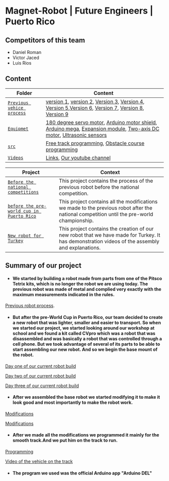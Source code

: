 # Magnet-Robot | Future Engineers | Puerto Rico

## Competitors of this team
- Daniel Roman
- Victor Jaced
- Luis Rios

## Content
 
| Folder  | Content| 
| -- | -- |
| [`Previous vehice process`](https://github.com/WROMagnet/Magnet-Robots/tree/main/Previous%20vehice%20process)| [version 1](https://github.com/WROMagnet/Magnet-Robots/tree/main/Previous%20vehice%20process/version%201), [version 2](https://github.com/WROMagnet/Magnet-Robots/tree/main/Previous%20vehice%20process/version%202), [Version 3](https://github.com/WROMagnet/MagnetRobots/tree/main/Previous%20vehice%20process/version%203), [Version 4](https://github.com/WROMagnet/Magnet-Robots/tree/main/Previous%20vehice%20process/version%204), [Version 5](https://github.com/WROMagnet/Magnet-Robots/tree/main/Previous%20vehice%20process/version%205),[Version 6](https://github.com/WROMagnet/Magnet-Robots/tree/main/Previous%20vehice%20process/version%206), [Version 7](https://github.com/WROMagnet/Magnet-Robots/tree/main/Previous%20vehice%20process/version%207), [Version 8](https://github.com/WROMagnet/Magnet-Robots/tree/main/Previous%20vehice%20process/version%208), [Version 9](https://github.com/WROMagnet/Magnet-Robots/tree/main/Previous%20vehice%20process/version%209)|
| [`Equipmet`](https://github.com/WROMagnet/Magnet-Robots/tree/main/equipmet)| [180 degree servo motor](https://github.com/WROMagnet/Magnet-Robots/blob/main/equipmet/180%20degree%20servo%20motor.jpg), [Arduino motor shield](https://github.com/WROMagnet/Magnet-Robots/blob/main/equipmet/Arduino%20Motor%20Shield%20Rev3.jpg), [Arduino mega](https://github.com/WROMagnet/Magnet-Robots/blob/main/equipmet/Arduino%20mega.jpg), [Expansion module](https://github.com/WROMagnet/Magnet-Robots/blob/main/equipmet/Expansion%20module.jpg), [Two-axis DC motor](https://github.com/WROMagnet/Magnet-Robots/blob/main/equipmet/Two-axis%20DC%20motor.jpg), [Ultrasonic sensors](https://github.com/WROMagnet/Magnet-Robots/blob/main/equipmet/ultrasonic%20sensors.jpg)|
| [`src`](https://github.com/WROMagnet/Magnet-Robots/tree/main/src)| [Free track programming](https://github.com/WROMagnet/Magnet-Robots/blob/main/src/Free%20track/Arduino%20Mega%20Programming.txt), [Obstacle course programming](https://github.com/WROMagnet/Magnet-Robots/blob/main/src/obstacle%20course/Programming.txt)|
| [`Videos`](https://github.com/WROMagnet/Magnet-Robots/tree/main/videos)| [Links](https://github.com/WROMagnet/Magnet-Robots/blob/main/videos/Links.md), [Our youtube channel](http://www.youtube.com/@wro_magnet)|


| Project  | Context| 
| -- | -- |
| [`Before the national competitions`](https://github.com/users/WROMagnet/projects/5)| This project contains the process of the previous robot before the national competition.|
| [`before the pre-world cup in Puerto Rico`](https://github.com/users/WROMagnet/projects/6)| This project contains all the modifications we made to the previous robot after the national competition until the pre-world championship.|
| [`New robot for Turkey`](https://github.com/users/WROMagnet/projects/7)| This project contains the creation of our new robot that we have made for Turkey. It has demonstration videos of the assembly and explanations.|

## Summary of our project
- #### We started by building a robot made from parts from one of the Pitsco Tetrix kits, which is no longer the robot we are using today. The previous robot was made of metal and complied very exactly with the maximum measurements indicated in the rules. 
[Previous robot process](https://github.com/WROMagnet/Magnet-Robots/tree/main/Previous%20vehice%20process).

- #### But after the pre-World Cup in Puerto Rico, our team decided to create a new robot that was lighter, smaller and easier to transport. So when we started our project, we started looking around our workshop at school and we found a kit called CVpro which was a robot that was disassembled and was basically a robot that was controlled through a cell phone. But we took advantage of several of its parts to be able to start assembling our new robot. And so we begin the base mount of the robot. 
[Day one of our current robot build](https://github.com/WROMagnet/Magnet-Robots/issues/100)

[Day two of our current robot build](https://github.com/WROMagnet/Magnet-Robots/issues/102)

[Day three of our current robot build](https://github.com/WROMagnet/Magnet-Robots/issues/103)

- #### After we assembled the base robot we started modifying it to make it look good and most importantly to make the robot work.
[Modifications](https://github.com/WROMagnet/Magnet-Robots/issues/104)

[Modifications](https://github.com/WROMagnet/Magnet-Robots/issues/106)

- #### After we made all the modifications we programmed it mainly for the smooth track.And we put him on the track to run.
[Programming](https://github.com/WROMagnet/Magnet-Robots/blob/main/src/Free%20track/Arduino%20Mega%20Programming.txt)

[Video of the vehicle on the track](https://youtu.be/ARrVYiQlyKw?si=BYaJd71k7EOW9tmP)

- #### The program we used was the official Arduino app "Arduino DEL"



